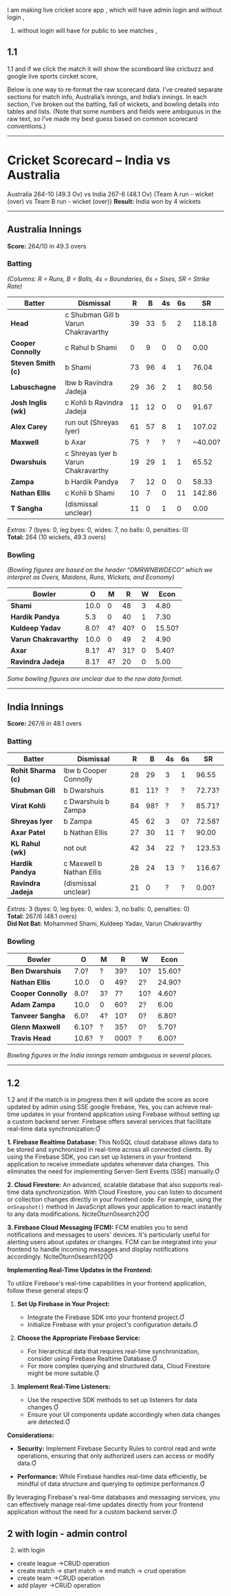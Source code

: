 I am making live cricket score app , which will have admin login and without login , 
1. without login will have for public to see matches , 
## 1.1 
1.1 and if we click the match it will show the scoreboard like cricbuzz and google live sports circket score,

Below is one way to re‐format the raw scorecard data. I’ve created separate sections for match info, Australia’s innings, and India’s innings. In each section, I’ve broken out the batting, fall of wickets, and bowling details into tables and lists. (Note that some numbers and fields were ambiguous in the raw text, so I’ve made my best guess based on common scorecard conventions.)

---

# Cricket Scorecard – India vs Australia
Australia 264-10 (49.3 Ov) vs India 267-6 (48.1 Ov)
{Team A run - wicket (over) vs Team B run - wicket (over)}
**Result:** India won by 4 wickets

---

## Australia Innings  
**Score:** 264/10 in 49.3 overs

### Batting  
_(Columns: R = Runs, B = Balls, 4s = Boundaries, 6s = Sixes, SR = Strike Rate)_  

| Batter              | Dismissal                                 | R  | B  | 4s | 6s | SR     |
|---------------------|-------------------------------------------|----|----|----|----|--------|
| **Head**            | c Shubman Gill b Varun Chakravarthy       | 39 | 33 | 5  | 2  | 118.18 |
| **Cooper Connolly** | c Rahul b Shami                           | 0  | 9  | 0  | 0  | 0.00   |
| **Steven Smith (c)**| b Shami                                   | 73 | 96 | 4  | 1  | 76.04  |
| **Labuschagne**     | lbw b Ravindra Jadeja                     | 29 | 36 | 2  | 1  | 80.56  |
| **Josh Inglis (wk)**| c Kohli b Ravindra Jadeja                 | 11 | 12 | 0  | 0  | 91.67  |
| **Alex Carey**      | run out (Shreyas Iyer)                      | 61 | 57 | 8  | 1  | 107.02 |
| **Maxwell**         | b Axar                                    | 75 | ?  | ?  | ?  | ~40.00?|
| **Dwarshuis**       | c Shreyas Iyer b Varun Chakravarthy         | 19 | 29 | 1  | 1  | 65.52  |
| **Zampa**           | b Hardik Pandya                           | 7  | 12 | 0  | 0  | 58.33  |
| **Nathan Ellis**    | c Kohli b Shami                           | 10 | 7  | 0  | 11 | 142.86 |
| **T Sangha**        | (dismissal unclear)                       | 11 | 0  | 1  | 0  | 0.00   |

*Extras:* 7 (byes: 0, leg byes: 0, wides: 7, no balls: 0, penalties: 0)  
**Total:** 264 (10 wickets, 49.3 overs)



### Bowling  
_(Bowling figures are based on the header “OMRWNBWDECO” which we interpret as Overs, Maidens, Runs, Wickets, and Economy)_  

| Bowler               | O    | M | R  | W | Econ  |
|----------------------|------|---|----|---|-------|
| **Shami**            | 10.0 | 0 | 48 | 3 | 4.80  |
| **Hardik Pandya**    | 5.3  | 0 | 40 | 1 | 7.30  |
| **Kuldeep Yadav**    | 8.0? | 4?| 40?| 0 |15.50? |
| **Varun Chakravarthy**| 10.0| 0 | 49 | 2 | 4.90  |
| **Axar**             | 8.1? | 4?| 31?| 0 | 5.40? |
| **Ravindra Jadeja**  | 8.1? | 4?| 20 | 0 | 5.00  |

*Some bowling figures are unclear due to the raw data format.*

---

## India Innings  
**Score:** 267/6 in 48.1 overs

### Batting  

| Batter               | Dismissal                           | R  | B  | 4s | 6s | SR     |
|----------------------|-------------------------------------|----|----|----|----|--------|
| **Rohit Sharma (c)** | lbw b Cooper Connolly               | 28 | 29 | 3  | 1  | 96.55  |
| **Shubman Gill**     | b Dwarshuis                         | 81 | 11? | ?  | ?  | 72.73? |
| **Virat Kohli**      | c Dwarshuis b Zampa                 | 84 | 98? | ?  | ?  | 85.71? |
| **Shreyas Iyer**     | b Zampa                             | 45 | 62 | 3  | 0? | 72.58? |
| **Axar Patel**       | b Nathan Ellis                      | 27 | 30 | 11 | ?  | 90.00  |
| **KL Rahul (wk)**    | not out                             | 42 | 34 | 22 | ?  | 123.53 |
| **Hardik Pandya**    | c Maxwell b Nathan Ellis             | 28 | 24 | 13 | ?  | 116.67 |
| **Ravindra Jadeja**  | (dismissal unclear)                 | 21 | 0  | ?  | ?  | 0.00?  |

*Extras:* 3 (byes: 0, leg byes: 0, wides: 3, no balls: 0, penalties: 0)  
**Total:** 267/6 (48.1 overs)  
**Did Not Bat:** Mohammed Shami, Kuldeep Yadav, Varun Chakravarthy



### Bowling  
| Bowler               | O    | M | R   | W | Econ   |
|----------------------|------|---|-----|---|--------|
| **Ben Dwarshuis**    | 7.0? | ? | 39? |10?|15.60?  |
| **Nathan Ellis**     | 10.0 | 0 | 49? |2? |24.90?  |
| **Cooper Connolly**  | 8.0? | 3?| 7?  |10?|4.60?   |
| **Adam Zampa**       | 10.0 | 0 | 60? |2? |6.00    |
| **Tanveer Sangha**   | 6.0? | 4?| 10? |0? |6.80?   |
| **Glenn Maxwell**    | 6.10?| ? | 35? |0? |5.70?   |
| **Travis Head**      | 10.6? | ? |000? | ? |6.00?   |

*Bowling figures in the India innings remain ambiguous in several places.*

---








## 1.2
1.2  and if the match is in progress then it will update the score as score updated by admin using SSE google firebase,
Yes, you can achieve real-time updates in your frontend application using Firebase without setting up a custom backend server. Firebase offers several services that facilitate real-time data synchronization:

**1. Firebase Realtime Database:**
This NoSQL cloud database allows data to be stored and synchronized in real-time across all connected clients. By using the Firebase SDK, you can set up listeners in your frontend application to receive immediate updates whenever data changes. This eliminates the need for implementing Server-Sent Events (SSE) manually.

**2. Cloud Firestore:**
An advanced, scalable database that also supports real-time data synchronization. With Cloud Firestore, you can listen to document or collection changes directly in your frontend code. For example, using the `onSnapshot()` method in JavaScript allows your application to react instantly to any data modifications. citeturn0search2

**3. Firebase Cloud Messaging (FCM):**
FCM enables you to send notifications and messages to users' devices. It's particularly useful for alerting users about updates or changes. FCM can be integrated into your frontend to handle incoming messages and display notifications accordingly. citeturn0search12

**Implementing Real-Time Updates in the Frontend:**

To utilize Firebase's real-time capabilities in your frontend application, follow these general steps:

1. **Set Up Firebase in Your Project:**
   - Integrate the Firebase SDK into your frontend project.
   - Initialize Firebase with your project's configuration details.

2. **Choose the Appropriate Firebase Service:**
   - For hierarchical data that requires real-time synchronization, consider using Firebase Realtime Database.
   - For more complex querying and structured data, Cloud Firestore might be more suitable.

3. **Implement Real-Time Listeners:**
   - Use the respective SDK methods to set up listeners for data changes.
   - Ensure your UI components update accordingly when data changes are detected.

**Considerations:**

- **Security:** Implement Firebase Security Rules to control read and write operations, ensuring that only authorized users can access or modify data.

- **Performance:** While Firebase handles real-time data efficiently, be mindful of data structure and querying to optimize performance.

By leveraging Firebase's real-time databases and messaging services, you can effectively manage real-time updates directly from your frontend application without the need for a custom backend server. 


## 2 with login - admin control 
2. with login 

- create league ->CRUD operation
- create match -> start match -> end match -> crud operation
- create team ->CRUD operation 
- add player  ->CRUD operation

